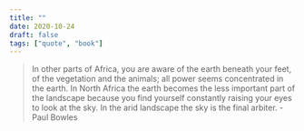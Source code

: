 ```yaml
---
title: ""
date: 2020-10-24
draft: false
tags: ["quote", "book"]
---
```

> In other parts of Africa, you are aware of the earth beneath your feet, of the vegetation and the animals; all power seems concentrated in the earth. In North Africa the earth becomes the less important part of the landscape because you find yourself constantly raising your eyes to look at the sky. In the arid landscape the sky is the final arbiter.  - Paul Bowles 
